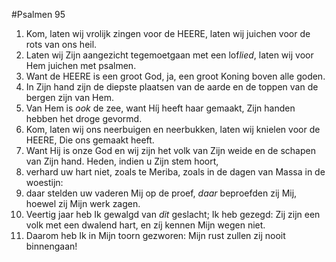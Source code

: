 #Psalmen 95
1. Kom, laten wij vrolijk zingen voor de HEERE, laten wij juichen voor de rots van ons heil. 
2. Laten wij Zijn aangezicht tegemoetgaan met een lof*lied*, laten wij voor Hem juichen met psalmen. 
3. Want de HEERE is een groot God, ja, een groot Koning boven alle goden. 
4. In Zijn hand zijn de diepste plaatsen van de aarde en de toppen van de bergen zijn van Hem. 
5. Van Hem is *ook* de zee, want Híj heeft haar gemaakt, Zijn handen hebben het droge gevormd. 
6. Kom, laten wij ons neerbuigen en neerbukken, laten wij knielen voor de HEERE, Die ons gemaakt heeft. 
7. Want Hij is onze God en wij zijn het volk van Zijn weide en de schapen van Zijn hand. Heden, indien u Zijn stem hoort, 
8. verhard uw hart niet, zoals te Meriba, zoals in de dagen van Massa in de woestijn: 
9. daar stelden uw vaderen Mij op de proef, *daar* beproefden zij Mij, hoewel zij Mijn werk zagen. 
10. Veertig jaar heb Ik gewalgd van *dit* geslacht; Ik heb gezegd: Zij zijn een volk met een dwalend hart, en zíj kennen Mijn wegen niet. 
11. Daarom heb Ik in Mijn toorn gezworen: Mijn rust zullen zij nooit binnengaan!
